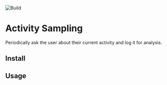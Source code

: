 ﻿![Build](https://github.com/falkoschumann/activity-sampling-java/actions/workflows/build.yml/badge.svg)

# Activity Sampling

Periodically ask the user about their current activity and log it for analysis.

## Install

## Usage
